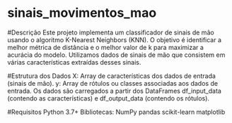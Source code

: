 # sinais_movimentos_mao

#Descrição
Este projeto implementa um classificador de sinais de mão usando o algoritmo K-Nearest Neighbors (KNN). O objetivo é identificar a melhor métrica de distância e o melhor valor de k para maximizar a acurácia do modelo. Utilizamos dados de sinais de mão que consistem em várias características extraídas desses sinais.

#Estrutura dos Dados
X: Array de características dos dados de entrada (sinais de mão).
y: Array de rótulos ou classes associadas aos dados de entrada.
Os dados são carregados a partir dos DataFrames df_input_data (contendo as características) e df_output_data (contendo os rótulos).

#Requisitos
Python 3.7+
Bibliotecas:
NumPy
pandas
scikit-learn
matplotlib
